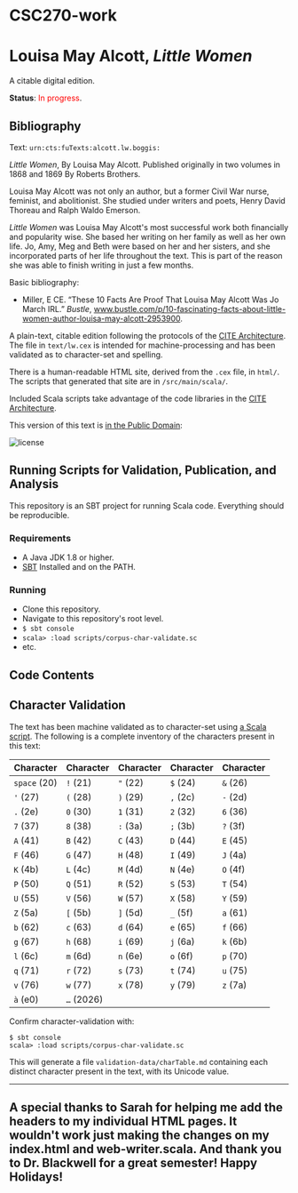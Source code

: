 # CSC270-work

# Louisa May Alcott, *Little Women*

A citable digital edition.

**Status**: <span style="color: red;">In progress</span>.

## Bibliography

Text: `urn:cts:fuTexts:alcott.lw.boggis:`

*Little Women*, By Louisa May Alcott. Published originally in two volumes in 1868 and 1869 By Roberts Brothers.

Louisa May Alcott was not only an author, but a former Civil War nurse, feminist, and abolitionist. She studied under writers and poets, Henry David Thoreau and Ralph Waldo Emerson.

*Little Women* was Louisa May Alcott's most successful work both financially and popularity wise. She based her writing on her family as well as her own life. Jo, Amy, Meg and Beth were based on her and her sisters, and she incorporated parts of her life throughout the text. This is part of the reason she was able to finish writing in just a few months.

Basic bibliography:

- Miller, E CE. “These 10 Facts Are Proof That Louisa May Alcott Was Jo March IRL.” _Bustle_, www.bustle.com/p/10-fascinating-facts-about-little-women-author-louisa-may-alcott-2953900.

A plain-text, citable edition following the protocols of the [CITE Architecture](http://cite-architecture.org). The file in `text/lw.cex` is intended for machine-processing and has been validated as to character-set and spelling.

There is a human-readable HTML site, derived from the `.cex` file, in `html/`. The scripts that generated that site are in `/src/main/scala/`.

Included Scala scripts take advantage of the code libraries in the [CITE Architecture](http://cite-architecture.org).

This version of this text is [in the Public Domain](http://creativecommons.org/licenses/by/4.0/):

![license](http://i.creativecommons.org/p/zero/1.0/88x31.png)


## Running Scripts for Validation, Publication, and Analysis

This repository is an SBT project for running Scala code. Everything should be reproducible.

### Requirements

- A Java JDK 1.8 or higher.
- [SBT](https://www.scala-sbt.org) Installed and on the PATH.

### Running

- Clone this repository.
- Navigate to this repository's root level.
- `$ sbt console`
- `scala> :load scripts/corpus-char-validate.sc`
- etc.

## Code Contents


## Character Validation

The text has been machine validated as to character-set using [a Scala script](https://github.com/loganboggis/CSC270-work/blob/master/scripts/corpus-char-validate.sc). The following is a complete inventory of the characters present in this text:

<div style="font-size: 25%;">

| Character | Character | Character | Character | Character |
|-----------|-----------|-----------|-----------|-----------|
| `space` (20) | `!` (21) | `"` (22) | `$` (24) | `&` (26) |
| `'` (27) | `(` (28) | `)` (29) | `,` (2c) | `-` (2d) |
| `.` (2e) | `0` (30) | `1` (31) | `2` (32) | `6` (36) |
| `7` (37) | `8` (38) | `:` (3a) | `;` (3b) | `?` (3f) |
| `A` (41) | `B` (42) | `C` (43) | `D` (44) | `E` (45) |
| `F` (46) | `G` (47) | `H` (48) | `I` (49) | `J` (4a) |
| `K` (4b) | `L` (4c) | `M` (4d) | `N` (4e) | `O` (4f) |
| `P` (50) | `Q` (51) | `R` (52) | `S` (53) | `T` (54) |
| `U` (55) | `V` (56) | `W` (57) | `X` (58) | `Y` (59) |
| `Z` (5a) | `[` (5b) | `]` (5d) | `_` (5f) | `a` (61) |
| `b` (62) | `c` (63) | `d` (64) | `e` (65) | `f` (66) |
| `g` (67) | `h` (68) | `i` (69) | `j` (6a) | `k` (6b) |
| `l` (6c) | `m` (6d) | `n` (6e) | `o` (6f) | `p` (70) |
| `q` (71) | `r` (72) | `s` (73) | `t` (74) | `u` (75) |
| `v` (76) | `w` (77) | `x` (78) | `y` (79) | `z` (7a) |
| `à` (e0) | `…` (2026) |

</div>

Confirm character-validation with:

~~~
$ sbt console
scala> :load scripts/corpus-char-validate.sc
~~~

This will generate a file `validation-data/charTable.md` containing each distinct character present in the text, with its Unicode value.

-------
A special thanks to Sarah for helping me add the headers to my individual HTML pages. It wouldn't work just making the changes on my index.html and web-writer.scala. And thank you to Dr. Blackwell for a great semester! Happy Holidays!
-----------
